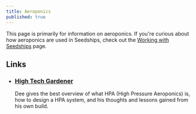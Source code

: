 ```yaml
---
title: Aeroponics
published: true
---
```


This page is primarily for information on aeroponics. If you're curious about how aeroponics are used in Seedships, check out the [Working with Seedships](/seedships/) page.

## Links

- ### [High Tech Gardener](https://www.youtube.com/watch?v=k6cfZga7atw&list=PLnTwGofHB4LCIjPF9oDSxV7_J_QMDvmEj)

  Dee gives the best overview of what HPA (High Pressure Aeroponics) is, how to design a HPA system, and his thoughts and lessons gained from his own build.
